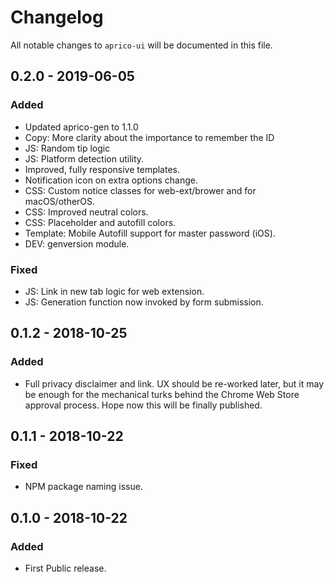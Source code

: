 # Changelog
All notable changes to `aprico-ui` will be documented in this file.

## 0.2.0 - 2019-06-05
### Added
- Updated aprico-gen to 1.1.0
- Copy: More clarity about the importance to remember the ID
- JS: Random tip logic
- JS: Platform detection utility.
- Improved, fully responsive templates.
- Notification icon on extra options change.
- CSS: Custom notice classes for web-ext/brower and for macOS/otherOS.
- CSS: Improved neutral colors.
- CSS: Placeholder and autofill colors.
- Template: Mobile Autofill support for master password (iOS).
- DEV: genversion module.

### Fixed
- JS: Link in new tab logic for web extension.
- JS: Generation function now invoked by form submission.

## 0.1.2 - 2018-10-25
### Added
- Full privacy disclaimer and link. UX should be re-worked later, but it may be enough for the mechanical turks behind the Chrome Web Store approval process. Hope now this will be finally published.

## 0.1.1 - 2018-10-22
### Fixed
- NPM package naming issue.

## 0.1.0 - 2018-10-22
### Added
- First Public release.
